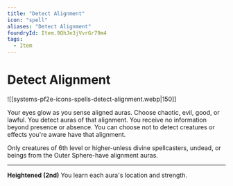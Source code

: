 ```yaml
---
title: "Detect Alignment"
icon: "spell"
aliases: "Detect Alignment"
foundryId: Item.9QhJe3jVvrGr79m4
tags:
  - Item
---
```


# Detect Alignment
![[systems-pf2e-icons-spells-detect-alignment.webp|150]]

Your eyes glow as you sense aligned auras. Choose chaotic, evil, good, or lawful. You detect auras of that alignment. You receive no information beyond presence or absence. You can choose not to detect creatures or effects you're aware have that alignment.

Only creatures of 6th level or higher-unless divine spellcasters, undead, or beings from the Outer Sphere-have alignment auras.

* * *

**Heightened (2nd)** You learn each aura's location and strength.
